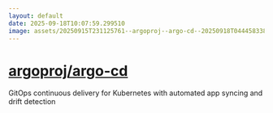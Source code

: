 ```yaml
---
layout: default
date: 2025-09-18T10:07:59.299510
image: assets/20250915T231125761--argoproj--argo-cd--20250918T044458338--cropped.png
---
```


# [argoproj/argo-cd](https://github.com/argoproj/argo-cd)

GitOps continuous delivery for Kubernetes with automated app syncing and drift detection
